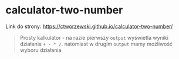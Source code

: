 # calculator-two-number

Link do strony: https://ctworzewski.github.io/calculator-two-number/

> Prosty kalkulator - na razie pierwszy `output`  wyświetla wyniki działania `+ - * /`. natomiast w drugim `output` mamy możliwość wyboru działania
